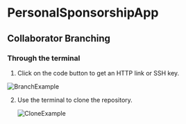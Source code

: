 # PersonalSponsorshipApp

## Collaborator Branching
### Through the terminal
1. Click on the code button to get an HTTP link or SSH key.

![BranchExample](https://github.com/jonnydc4/PersonalSponsorshipApp/assets/71983496/ab2cb79b-2486-403f-89b4-8ff9bdef02e7)

2. Use the terminal to clone the repository.

   ![CloneExample](https://github.com/jonnydc4/PersonalSponsorshipApp/assets/71983496/4da53de7-bd53-43de-ae85-03c1fd9ea7a4)


   

   
